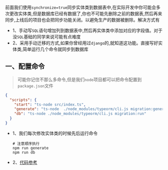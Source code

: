 前面我们使用`synchronize=true`同步实体类到数据表中,在实际开发中你可能会多次更改实体类,但是数据库已经有数据了,你也不可能先删除之前的数据表,然后再来同步,上线后的项目也会把同步功能关闭。以避免生产的数据被删除。解决方式有

* 1、手动写`SQL`语句增加列到数据表中,然后再实体类中添加对应的字段值。对于没`SQL`基础的同学来说可能有点难度
* 2、采用手动迁移的方式,如果你曾经用过`django`的,就知道这功能。直接写好实体类,简单运行几个命令就同步到数据库

## 一、配置命令

> 可能你记住不那么多命令,但是我们`node`项目都可以把命令配置到`package.json`文件

  ```json
  {
    "scripts": {
      "start": "ts-node src/index.ts",
      "generate": "ts-node  ./node_modules/typeorm/cli.js migration:generate -n Test",
      "db": "ts-node ./node_modules/typeorm/cli.js migration:run"
    }
  }
  ```

* 1、我们每次修改实体类的时候先后运行命令

  ```shell
  # 注意顺序执行
  npm run generate
  npm run db
  ```
* 2、[代码参考](https://github.com/kuangshp/nest-book-code/tree/17.migration)